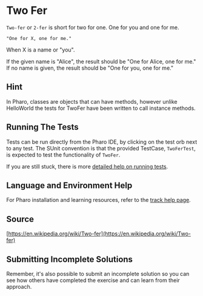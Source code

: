 # Two Fer

`Two-fer` or `2-fer` is short for two for one. One for you and one for me.

```text
"One for X, one for me."
```

When X is a name or "you".

If the given name is "Alice", the result should be "One for Alice, one for me."
If no name is given, the result should be "One for you, one for me."


## Hint
In Pharo, classes are objects that can have methods, however unlike HelloWorld the tests for TwoFer have been written to call instance methods.


## Running The Tests

Tests can be run directly from the Pharo IDE, by clicking on the test orb next to any test.
The SUnit convention is that the provided TestCase, `TwoFerTest`, is expected
to test the functionality of `TwoFer`.

If you are still stuck, there is more [detailed help on running tests](https://exercism.io/tracks/pharo/tests).

## Language and Environment Help

For Pharo installation and learning resources, refer to the [track help page](https://exercism.io/tracks/pharo/learning).


## Source

[https://en.wikipedia.org/wiki/Two-fer](https://en.wikipedia.org/wiki/Two-fer)


## Submitting Incomplete Solutions

Remember, it's also possible to submit an incomplete solution so you can see how others have completed the exercise
and can learn from their approach.

